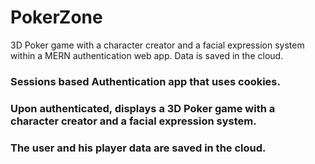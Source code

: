# PokerZone
3D Poker game with a character creator and a facial expression system within a MERN authentication web app. Data is saved in the cloud.
### Sessions based Authentication app that uses cookies. 
### Upon authenticated, displays a 3D Poker game with a character creator and a facial expression system. 
### The user and his player data are saved in the cloud.
